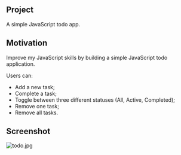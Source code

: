 ## Project 
A simple JavaScript todo app.

## Motivation
Improve my JavaScript skills by building a simple JavaScript todo application. 

Users can:
<br/>
- Add a new task;
- Complete a task;
- Toggle between three different statuses (All, Active, Completed);
- Remove one task;
- Remove all tasks.

## Screenshot
![todo.jpg](https://i.postimg.cc/wv71fq1g/todo.jpg)


